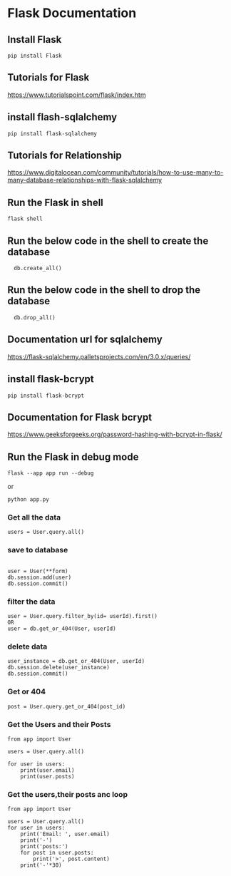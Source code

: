 # Flask Documentation

## Install Flask
```shell
pip install Flask
```

## Tutorials for Flask
https://www.tutorialspoint.com/flask/index.htm




## install flash-sqlalchemy
```shell
pip install flask-sqlalchemy
```


## Tutorials for Relationship
https://www.digitalocean.com/community/tutorials/how-to-use-many-to-many-database-relationships-with-flask-sqlalchemy


## Run the Flask in shell
```shell
flask shell
```


## Run the below code in the shell to create the database
```shell
  db.create_all()
```

## Run the below code in the shell to drop the database
```shell
  db.drop_all()
```

## Documentation url for sqlalchemy
https://flask-sqlalchemy.palletsprojects.com/en/3.0.x/queries/



## install flask-bcrypt
```shell
pip install flask-bcrypt
```

## Documentation for Flask bcrypt
https://www.geeksforgeeks.org/password-hashing-with-bcrypt-in-flask/

## Run the Flask in debug mode
```shell
flask --app app run --debug
```

or  
```shell
python app.py
```

### Get all the data
```shell
users = User.query.all()

```

###  save to database
```shell

user = User(**form)
db.session.add(user)
db.session.commit()

```


### filter the data
```shell
user = User.query.filter_by(id= userId).first()
OR
user = db.get_or_404(User, userId)
```

### delete data
```shell
user_instance = db.get_or_404(User, userId)
db.session.delete(user_instance)
db.session.commit()
```


### Get or 404 
```shell
post = User.query.get_or_404(post_id)
```



### Get the Users and their Posts
```shell
from app import User

users = User.query.all()

for user in users:
    print(user.email)
    print(user.posts)
```


### Get the users,their posts anc loop
```shell
from app import User

users = User.query.all()
for user in users:
    print('Email: ', user.email)
    print('-')
    print('posts:')
    for post in user.posts:
        print('>', post.content)
    print('-'*30)

```
